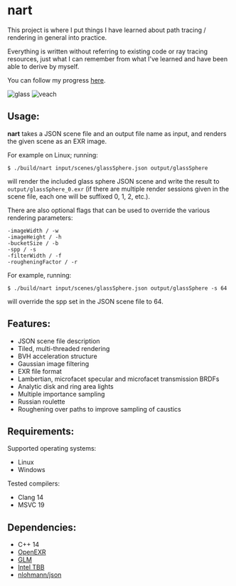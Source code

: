 # nart
This project is where I put things I have learned about path tracing / rendering in general into practice.

Everything is written without referring to existing code or ray tracing resources, just what I can remember from what I've learned and have been able to derive by myself.

You can follow my progress [here](https://twitter.com/shaneasimms/status/1728665955797217295).

![glass](https://github.com/user-attachments/assets/8cbb833f-176d-4527-ba49-d5751709814e)
![veach](https://github.com/user-attachments/assets/34fafd04-04a3-483d-85e6-2a1732a8b190)

## Usage:
**nart** takes a JSON scene file and an output file name as input, and renders the given scene as an EXR image.

For example on Linux; running:

`$ ./build/nart input/scenes/glassSphere.json output/glassSphere`

will render the included glass sphere JSON scene and write the result to `output/glassSphere_0.exr` (if there are multiple render sessions given in the scene file, each one will be suffixed 0, 1, 2, etc.).

There are also optional flags that can be used to override the various rendering parameters:
```
-imageWidth / -w
-imageHeight / -h
-bucketSize / -b
-spp / -s
-filterWidth / -f
-rougheningFactor / -r
```

For example, running:

`$ ./build/nart input/scenes/glassSphere.json output/glassSphere -s 64`

will override the spp set in the JSON scene file to 64.

## Features:
  - JSON scene file description
  - Tiled, multi-threaded rendering
  - BVH acceleration structure
  - Gaussian image filtering
  - EXR file format
  - Lambertian, microfacet specular and microfacet transmission BRDFs
  - Analytic disk and ring area lights
  - Multiple importance sampling
  - Russian roulette
  - Roughening over paths to improve sampling of caustics

## Requirements:
Supported operating systems:
  - Linux
  - Windows

Tested compilers:
  - Clang 14
  - MSVC 19

## Dependencies:
  - C++ 14
  - [OpenEXR](https://openexr.com/en/latest/install.html#install)
  - [GLM](https://github.com/g-truc/glm)
  - [Intel TBB](https://www.intel.com/content/www/us/en/developer/articles/tool/oneapi-standalone-components.html#onetbb)
  - [nlohmann/json](https://github.com/nlohmann/json)

